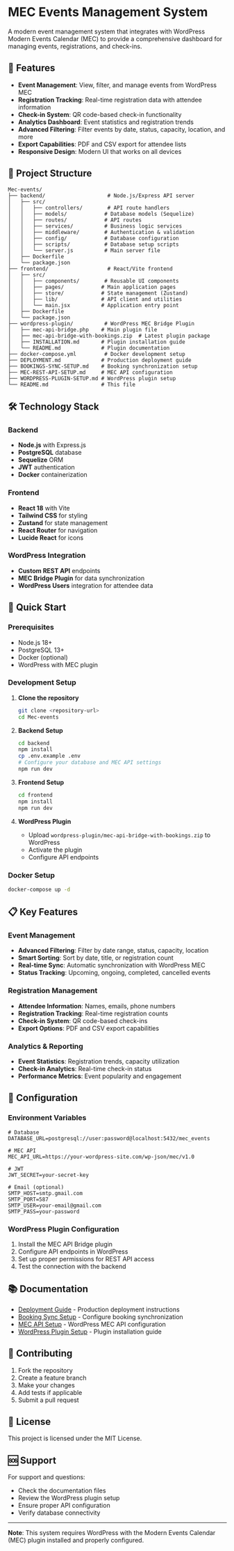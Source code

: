 # MEC Events Management System

A modern event management system that integrates with WordPress Modern Events Calendar (MEC) to provide a comprehensive dashboard for managing events, registrations, and check-ins.

## 🚀 Features

- **Event Management**: View, filter, and manage events from WordPress MEC
- **Registration Tracking**: Real-time registration data with attendee information
- **Check-in System**: QR code-based check-in functionality
- **Analytics Dashboard**: Event statistics and registration trends
- **Advanced Filtering**: Filter events by date, status, capacity, location, and more
- **Export Capabilities**: PDF and CSV export for attendee lists
- **Responsive Design**: Modern UI that works on all devices

## 📁 Project Structure

```
Mec-events/
├── backend/                    # Node.js/Express API server
│   ├── src/
│   │   ├── controllers/        # API route handlers
│   │   ├── models/            # Database models (Sequelize)
│   │   ├── routes/            # API routes
│   │   ├── services/          # Business logic services
│   │   ├── middleware/        # Authentication & validation
│   │   ├── config/            # Database configuration
│   │   ├── scripts/           # Database setup scripts
│   │   └── server.js          # Main server file
│   ├── Dockerfile
│   └── package.json
├── frontend/                   # React/Vite frontend
│   ├── src/
│   │   ├── components/        # Reusable UI components
│   │   ├── pages/            # Main application pages
│   │   ├── store/            # State management (Zustand)
│   │   ├── lib/              # API client and utilities
│   │   └── main.jsx          # Application entry point
│   ├── Dockerfile
│   └── package.json
├── wordpress-plugin/          # WordPress MEC Bridge Plugin
│   ├── mec-api-bridge.php    # Main plugin file
│   ├── mec-api-bridge-with-bookings.zip  # Latest plugin package
│   ├── INSTALLATION.md       # Plugin installation guide
│   └── README.md             # Plugin documentation
├── docker-compose.yml         # Docker development setup
├── DEPLOYMENT.md             # Production deployment guide
├── BOOKINGS-SYNC-SETUP.md    # Booking synchronization setup
├── MEC-REST-API-SETUP.md     # MEC API configuration
├── WORDPRESS-PLUGIN-SETUP.md # WordPress plugin setup
└── README.md                 # This file
```

## 🛠️ Technology Stack

### Backend
- **Node.js** with Express.js
- **PostgreSQL** database
- **Sequelize** ORM
- **JWT** authentication
- **Docker** containerization

### Frontend
- **React 18** with Vite
- **Tailwind CSS** for styling
- **Zustand** for state management
- **React Router** for navigation
- **Lucide React** for icons

### WordPress Integration
- **Custom REST API** endpoints
- **MEC Bridge Plugin** for data synchronization
- **WordPress Users** integration for attendee data

## 🚀 Quick Start

### Prerequisites
- Node.js 18+
- PostgreSQL 13+
- Docker (optional)
- WordPress with MEC plugin

### Development Setup

1. **Clone the repository**
   ```bash
   git clone <repository-url>
   cd Mec-events
   ```

2. **Backend Setup**
   ```bash
   cd backend
   npm install
   cp .env.example .env
   # Configure your database and MEC API settings
   npm run dev
   ```

3. **Frontend Setup**
   ```bash
   cd frontend
   npm install
   npm run dev
   ```

4. **WordPress Plugin**
   - Upload `wordpress-plugin/mec-api-bridge-with-bookings.zip` to WordPress
   - Activate the plugin
   - Configure API endpoints

### Docker Setup
```bash
docker-compose up -d
```

## 📋 Key Features

### Event Management
- **Advanced Filtering**: Filter by date range, status, capacity, location
- **Smart Sorting**: Sort by date, title, or registration count
- **Real-time Sync**: Automatic synchronization with WordPress MEC
- **Status Tracking**: Upcoming, ongoing, completed, cancelled events

### Registration Management
- **Attendee Information**: Names, emails, phone numbers
- **Registration Tracking**: Real-time registration counts
- **Check-in System**: QR code-based check-ins
- **Export Options**: PDF and CSV export capabilities

### Analytics & Reporting
- **Event Statistics**: Registration trends, capacity utilization
- **Check-in Analytics**: Real-time check-in status
- **Performance Metrics**: Event popularity and engagement

## 🔧 Configuration

### Environment Variables
```env
# Database
DATABASE_URL=postgresql://user:password@localhost:5432/mec_events

# MEC API
MEC_API_URL=https://your-wordpress-site.com/wp-json/mec/v1.0

# JWT
JWT_SECRET=your-secret-key

# Email (optional)
SMTP_HOST=smtp.gmail.com
SMTP_PORT=587
SMTP_USER=your-email@gmail.com
SMTP_PASS=your-password
```

### WordPress Plugin Configuration
1. Install the MEC API Bridge plugin
2. Configure API endpoints in WordPress
3. Set up proper permissions for REST API access
4. Test the connection with the backend

## 📚 Documentation

- [Deployment Guide](DEPLOYMENT.md) - Production deployment instructions
- [Booking Sync Setup](BOOKINGS-SYNC-SETUP.md) - Configure booking synchronization
- [MEC API Setup](MEC-REST-API-SETUP.md) - WordPress MEC API configuration
- [WordPress Plugin Setup](WORDPRESS-PLUGIN-SETUP.md) - Plugin installation guide

## 🤝 Contributing

1. Fork the repository
2. Create a feature branch
3. Make your changes
4. Add tests if applicable
5. Submit a pull request

## 📄 License

This project is licensed under the MIT License.

## 🆘 Support

For support and questions:
- Check the documentation files
- Review the WordPress plugin setup
- Ensure proper API configuration
- Verify database connectivity

---

**Note**: This system requires WordPress with the Modern Events Calendar (MEC) plugin installed and properly configured.